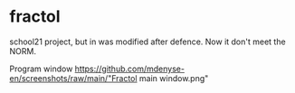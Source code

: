 # fractol
school21 project, but in was modified after defence. Now it don't meet the NORM.

Program window https://github.com/mdenyse-en/screenshots/raw/main/"Fractol main window.png"
